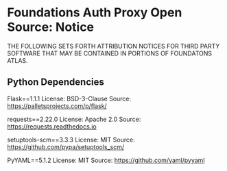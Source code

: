 # Foundations Auth Proxy Open Source: Notice
THE FOLLOWING SETS FORTH ATTRIBUTION NOTICES FOR THIRD PARTY SOFTWARE THAT MAY BE CONTAINED IN PORTIONS OF FOUNDATONS ATLAS.

## Python Dependencies 

Flask==1.1.1
License: BSD-3-Clause
Source: https://palletsprojects.com/p/flask/

requests==2.22.0
License: Apache 2.0
Source: https://requests.readthedocs.io

setuptools-scm==3.3.3
License: MIT
Source: https://github.com/pypa/setuptools_scm/

PyYAML==5.1.2
License: MIT
Source: https://github.com/yaml/pyyaml